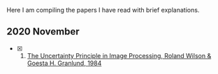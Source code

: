Here I am compiling the papers I have read with brief explanations.

## 2020 November
- [x] 1. [The Uncertainty Principle in Image Processing, Roland Wilson & Goesta H. Granlund, 1984](https://sci-hub.do/https://ieeexplore.ieee.org/document/4767599)


